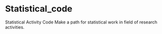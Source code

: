 # Statistical_code
Statistical Activity Code
Make a path for statistical work in field of research activities.
